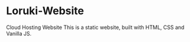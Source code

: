 # Loruki-Website
Cloud Hosting Website
This is a static website, built with HTML, CSS and Vanilla JS.
